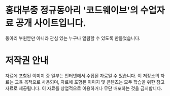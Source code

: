 # 홍대부중 정규동아리 '코드웨이브'의 수업자료 공개 사이트입니다.
동아리 부원뿐만 아니라 관심 있는 누구나 열람할 수 있도록 만들었습니다.

# 저작권 안내
자료에 포함된 이미지 중 일부는 인터넷에서 수집된 자료일 수 있습니다.
이 저장소의 자료는 교육 목적으로 사용되며, 자료에 포함된 이미지 및 콘텐츠는 모두 학습을 위한 참고 자료로 제공됩니다.
이 자료를 상업적으로 이용하거나 무단 배포하는 것을 금지합니다.
